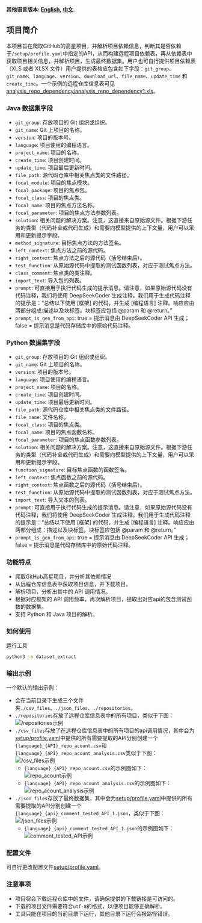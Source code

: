 **其他语言版本: [English](README.md), [中文](README_zh.md).**

## 项目简介

本项目旨在爬取GitHub的高星项目，并解析项目依赖信息，判断其是否依赖于`/setup/profile.yaml`中指定的API，从而构建远程项目依赖表，再从依赖表中获取项目相关信息，并解析项目，生成最终数据集。用户也可自行提供项目依赖表（XLS 或者 XLSX 文件）用户提供的表格应包含如下字段：`git_group`、`git_name`、`language`、`version`、`download_url`、`file_name`、`update_time` 和 `create_time`。一个示例的远程仓库信息表可见[analysis_repo_dependency/analysis_repo_dependency1.xls](analysis_repo_dependency/analysis_repo_dependency1.xls)。

### Java 数据集字段

- `git_group`: 存放项目的 Git 组织或组织。
- `git_name`: Git 上项目的名称。
- `version`: 项目的版本号。
- `language`: 项目使用的编程语言。
- `project_name`: 项目的名称。
- `create_time`: 项目创建时间。
- `update_time`: 项目最后更新时间。
- `file_path`: 源代码仓库中相关焦点类的文件路径。
- `focal_module`: 项目的焦点模块。
- `focal_package`: 项目的焦点包。
- `focal_class`: 项目的焦点类。
- `focal_name`: 项目的焦点方法名称。
- `focal_parameter`: 项目的焦点方法参数列表。
- `solution`: 相关问题的解决方案。注意，这直接来自原始源文件。根据下游任务的类型（代码补全或代码生成）和需要向模型提供的上下文量，用户可以采用和更新提示字段。
- `method_signature`: 目标焦点方法的方法签名。
- `left_context`: 焦点方法之前的源代码。
- `right_context`: 焦点方法之后的源代码（括号结束后）。
- `test_function`: 从原始源代码中提取的测试函数列表，对应于测试焦点方法。
- `class_comment`: 焦点类的类注释。
- `import_text`: 导入包的列表。
- `prompt`: 可直接用于执行代码生成的提示消息。请注意，如果原始源代码没有代码注释，我们将使用 DeepSeekCoder 生成注释。我们用于生成代码注释的提示是：“总结以下使用 [框架] 的代码，并生成 [编程语言] 注释。响应应由两部分组成:描述以及块标签。块标签应包括 @param 和 @return。”
- `prompt_is_gen_from_api`: true = 提示消息由 DeepSeekCoder API 生成；false = 提示消息是代码存储库中的原始代码注释。

### Python 数据集字段

- `git_group`: 存放项目的 Git 组织或组织。
- `git_name`: Git 上项目的名称。
- `version`: 项目的版本号。
- `language`: 项目使用的编程语言。
- `project_name`: 项目的名称。
- `create_time`: 项目创建时间。
- `update_time`: 项目最后更新时间。
- `file_path`: 源代码仓库中相关焦点类的文件路径。
- `file_name`: 文件名称。
- `focal_class`: 项目的焦点类。
- `focal_name`: 项目的焦点函数名称。
- `focal_parameter`: 项目的焦点函数参数列表。
- `solution`: 相关问题的解决方案。注意，这直接来自原始源文件。根据下游任务的类型（代码补全或代码生成）和需要向模型提供的上下文量，用户可以采用和更新提示字段。
- `function_signature`: 目标焦点函数的函数签名。
- `left_context`: 焦点函数之前的源代码。
- `right_context`: 焦点函数之后的源代码（括号结束后）。
- `test_function`: 从原始源代码中提取的测试函数列表，对应于测试焦点方法。
- `import_text`: 导入文本的列表。
- `prompt`: 可直接用于执行代码生成的提示消息。请注意，如果原始源代码没有代码注释，我们将使用 DeepSeekCoder 生成注释。我们用于生成代码注释的提示是：“总结以下使用 [框架] 的代码，并生成 [编程语言] 注释。响应应由两部分组成：描述以及块标签。块标签应包括 @param 和 @return。”
- `prompt_is_gen_from_api`: true = 提示消息由 DeepSeekCoder API 生成；false = 提示消息是代码存储库中的原始代码注释。


### 功能特点

- 爬取GitHub高星项目，并分析其依赖情况
- 从远程仓库信息表中获取项目信息，并下载项目。
- 解析项目，分析出其中的 API 调用情况。
- 根据对应框架的 API 调用频率，再次解析项目，提取出对应api的包含测试函数的数据集。
- 支持 Python 和 Java 项目的解析。

### 如何使用

运行工具
```sh
python3 -m dataset_extract
```

### 输出示例

一个默认的输出示例：
- 会在当前目录下生成三个文件夹`./csv_files`、`./json_files`、`./repositories`。
- `./repositories`存放了远程仓库信息表中的所有项目，类似于下图：  
![/repositories示例](example/image0.png)
- `./csv_files`存放了在远程仓库信息表中的所有项目的api调用情况，其中会为[setup/profile.yaml](setup/profile.yaml)中提供的所有需要提取的API分别创建一个`{language}_{API}_repo_acount.csv`和`{language}_{API}_repo_acount_analysis.csv`类似于下图：  
![/csv_files示例](example/image1.png)
  - `{language}_{API}_repo_acount.csv`的示例图如下：  
  ![repo_acount示例](example/image2.png)
  - `{language}_{API}_repo_acount_analysis.csv`的示例图如下：  
  ![repo_acount_analysis示例](example/image3.png)
- `./json_files`存放了最终数据集，其中会为[setup/profile.yaml](setup/profile.yaml)中提供的所有需要提取的API分别创建一个`{language}_{api}_comment_tested_API_1.json`，类似于下图：  
![/json_files示例](example/image4.png)
  - `{language}_{api}_comment_tested_API_1.json`的示例图如下：  
  ![comment_tested_API示例](example/image5.png)

### 配置文件
可自行更改配置文件[setup/profile.yaml](setup/profile.yaml)。

### 注意事项

- 项目将会下载远程仓库中的文件，请确保提供的下载链接是可访问的。
- 下载的项目文件需要符合`utf-8`的格式，以便项目能够正确解析。
- 工具只能在项目的当前目录下运行，其他目录下运行会报路径错误。
